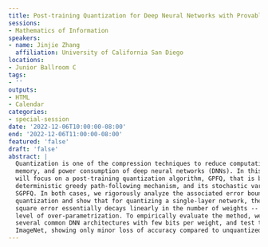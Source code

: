 ```yaml
---
title: Post-training Quantization for Deep Neural Networks with Provable Guarantees
sessions:
- Mathematics of Information
speakers:
- name: Jinjie Zhang
  affiliation: University of California San Diego
locations:
- Junior Ballroom C
tags:
- ''
outputs:
- HTML
- Calendar
categories:
- special-session
date: '2022-12-06T10:00:00-08:00'
end: '2022-12-06T11:00:00-08:00'
featured: 'false'
draft: 'false'
abstract: |
  Quantization is one of the compression techniques to reduce computation cost,
  memory, and power consumption of deep neural networks (DNNs). In this talk, we
  will focus on a post-training quantization algorithm, GPFQ, that is based on a
  deterministic greedy path-following mechanism, and its stochastic variant
  SGPFQ. In both cases, we rigorously analyze the associated error bounds for
  quantization and show that for quantizing a single-layer network, the relative
  square error essentially decays linearly in the number of weights -- i.e.,
  level of over-parametrization. To empirically evaluate the method, we quantize
  several common DNN architectures with few bits per weight, and test them on
  ImageNet, showing only minor loss of accuracy compared to unquantized models.
---
```

